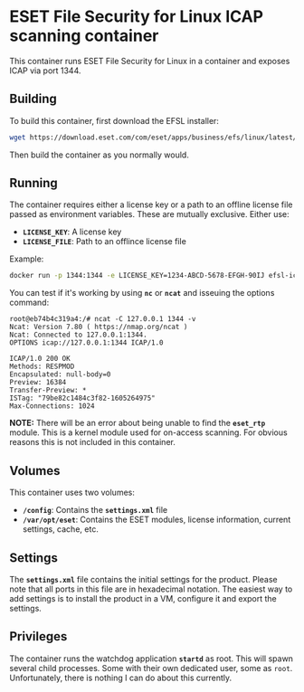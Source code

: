 # ESET File Security for Linux ICAP scanning container
This container runs ESET File Security for Linux in a container and exposes ICAP via port 1344.

## Building
To build this container, first download the EFSL installer:
```bash
wget https://download.eset.com/com/eset/apps/business/efs/linux/latest/efs.x86_64.bin
```

Then build the container as you normally would.

## Running
The container requires either a license key or a path to an offline license file passed as environment variables. These are mutually exclusive. Either use:

- **`LICENSE_KEY`**: A license key
- **`LICENSE_FILE`**: Path to an offlince license file

Example:
```bash
docker run -p 1344:1344 -e LICENSE_KEY=1234-ABCD-5678-EFGH-90IJ efsl-icap
```

You can test if it's working by using **`nc`** or **`ncat`** and isseuing the options command:

```shell
root@eb74b4c319a4:/# ncat -C 127.0.0.1 1344 -v
Ncat: Version 7.80 ( https://nmap.org/ncat )
Ncat: Connected to 127.0.0.1:1344.
OPTIONS icap://127.0.0.1:1344 ICAP/1.0

ICAP/1.0 200 OK
Methods: RESPMOD
Encapsulated: null-body=0
Preview: 16384
Transfer-Preview: *
ISTag: "79be82c1484c3f82-1605264975"
Max-Connections: 1024
```


**NOTE:** There will be an error about being unable to find the **`eset_rtp`** module. This is a kernel module used for on-access scanning. For obvious reasons this is not included in this container.

## Volumes
This container uses two volumes:

- **`/config`**: Contains the **`settings.xml`** file
- **`/var/opt/eset`**: Contains the ESET modules, license information, current settings, cache, etc.

## Settings
The **`settings.xml`** file contains the initial settings for the product. Please note that all ports in this file are in hexadecimal notation. The easiest way to add settings is to install the product in a VM, configure it and export the settings.

## Privileges
The container runs the watchdog application **`startd`** as root. This will spawn several child processes. Some with their own dedicated user, some as `root`. Unfortunately, there is nothing I can do about this currently.
